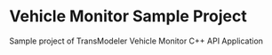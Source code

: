 # Vehicle Monitor Sample Project
Sample project of TransModeler Vehicle Monitor C++ API Application
